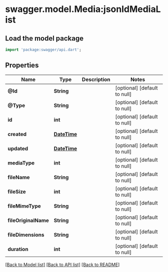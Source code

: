 # swagger.model.Media:jsonldMediaList

## Load the model package
```dart
import 'package:swagger/api.dart';
```

## Properties
Name | Type | Description | Notes
------------ | ------------- | ------------- | -------------
**@Id** | **String** |  | [optional] [default to null]
**@Type** | **String** |  | [optional] [default to null]
**id** | **int** |  | [optional] [default to null]
**created** | [**DateTime**](DateTime.md) |  | [optional] [default to null]
**updated** | [**DateTime**](DateTime.md) |  | [optional] [default to null]
**mediaType** | **int** |  | [optional] [default to null]
**fileName** | **String** |  | [optional] [default to null]
**fileSize** | **int** |  | [optional] [default to null]
**fileMimeType** | **String** |  | [optional] [default to null]
**fileOriginalName** | **String** |  | [optional] [default to null]
**fileDimensions** | **String** |  | [optional] [default to null]
**duration** | **int** |  | [optional] [default to null]

[[Back to Model list]](../README.md#documentation-for-models) [[Back to API list]](../README.md#documentation-for-api-endpoints) [[Back to README]](../README.md)

